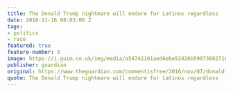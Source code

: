 ```yaml
---
title: The Donald Trump nightmare will endure for Latinos regardless
date: 2016-11-16 08:03:00 Z
tags:
- politics
- race
featured: true
feature-number: 3
image: https://i.guim.co.uk/img/media/a54742161aed6ebe52426b599738827160c3782c/0_135_4096_2457/master/4096.jpg?w=620&q=55&auto=format&usm=12&fit=max&s=07c1da7761219f3861a9d88f0911431b
publisher: guardian
original: https://www.theguardian.com/commentisfree/2016/nov/07/donald-trump-presidency-america-endure-latinos-experience
quote: The Donald Trump nightmare will endure for Latinos regardless
---
```


